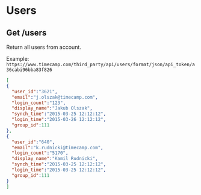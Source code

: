Users
======


Get /users
----------

Return all users from account.

Example:
`https://www.timecamp.com/third_party/api/users/format/json/api_token/a36cabi96bba83f826`

```json
[
{
  "user_id":"3621",
  "email":"j.olszak@timecamp.com",
  "login_count":"123",
  "display_name":"Jakub Olszak",
  "synch_time":"2015-03-25 12:12:12",
  "login_time":"2015-03-26 12:12:12",
  "group_id":111
},
{
  "user_id":"640",
  "email":"k.rudnicki@timecamp.com",
  "login_count":"5170",
  "display_name":"Kamil Rudnicki",
  "synch_time":"2015-03-25 12:12:12",
  "login_time":"2015-03-25 12:12:12",
  "group_id":111
}
]
```
